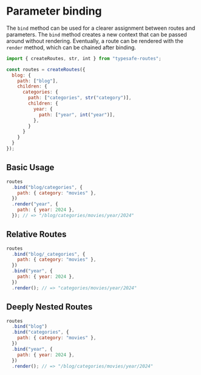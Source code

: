 # Parameter binding

The `bind` method can be used for a clearer assignment between routes and parameters. The `bind` method creates a new context that can be passed around without rendering. Eventually, a route can be rendered with the `render` method, which can be chained after binding.

``` js
import { createRoutes, str, int } from "typesafe-routes";

const routes = createRoutes({
  blog: {
    path: ["blog"],
    children: {
      categories: {
        path: ["categories", str("category")],
        children: {
          year: {
            path: ["year", int("year")],
          },
        }
      }
    }
  }
});
```

<!-- tabs:start -->

## **Basic Usage**

``` js
routes
  .bind("blog/categories", {
    path: { category: "movies" },
  })
  .render("year", {
    path: { year: 2024 },
  }); // => "/blog/categories/movies/year/2024"
```

## **Relative Routes**

``` js
routes
  .bind("blog/_categories", {
    path: { category: "movies" },
  })
  .bind("year", {
    path: { year: 2024 },
  })
  .render(); // => "categories/movies/year/2024"
```

## **Deeply Nested Routes**

``` js
routes
  .bind("blog")
  .bind("categories", {
    path: { category: "movies" },
  })
  .bind("year", {
    path: { year: 2024 },
  })
  .render(); // => "/blog/categories/movies/year/2024"
```
<!-- tabs:end -->